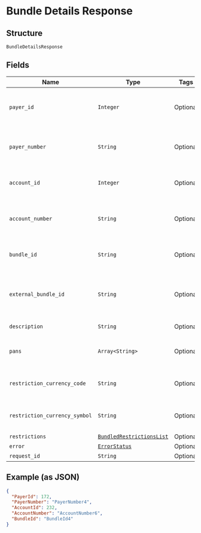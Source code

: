 
# Bundle Details Response

## Structure

`BundleDetailsResponse`

## Fields

| Name | Type | Tags | Description |
|  --- | --- | --- | --- |
| `payer_id` | `Integer` | Optional | Payer Id of the bundles and cards.<br>Example: 123456 |
| `payer_number` | `String` | Optional | Payer Number of the bundles and cards.<br>Example: GB000000123 |
| `account_id` | `Integer` | Optional | Account ID of the bundle.<br>Example: 123456 |
| `account_number` | `String` | Optional | Account Number of the bundle.<br>Example: GB000000123 |
| `bundle_id` | `String` | Optional | unique identifier for the Card Bundle |
| `external_bundle_id` | `String` | Optional | External system allocated Card Bundle identifier for Card Bundle. |
| `description` | `String` | Optional | Card Bundle Description. |
| `pans` | `Array<String>` | Optional | List of Card Pans added to the card bundle. |
| `restriction_currency_code` | `String` | Optional | ISO currency code of the country.<br>Example: GBP |
| `restriction_currency_symbol` | `String` | Optional | Currency symbol of the country.<br>Example: £, $ |
| `restrictions` | [`BundledRestrictionsList`](../../doc/models/bundled-restrictions-list.md) | Optional | - |
| `error` | [`ErrorStatus`](../../doc/models/error-status.md) | Optional | - |
| `request_id` | `String` | Optional | API Request Id |

## Example (as JSON)

```json
{
  "PayerId": 172,
  "PayerNumber": "PayerNumber4",
  "AccountId": 232,
  "AccountNumber": "AccountNumber6",
  "BundleId": "BundleId4"
}
```

